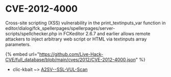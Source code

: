 # CVE-2012-4000

Cross-site scripting (XSS) vulnerability in the print_textinputs_var function in editor/dialog/fck_spellerpages/spellerpages/server-scripts/spellchecker.php in FCKeditor 2.6.7 and earlier allows remote attackers to inject arbitrary web script or HTML via textinputs array parameters.

{% embed url="https://github.com/Live-Hack-CVE/full_database/blob/main/cves/2012/CVE-2012-4000.json" %}


* clic-kbait ~> [A2SV--SSL-VUL-Scan](https://zeste.alice-snow.ru/2012/database/cve-2012-4000/a2sv--ssl-vul-scan-clic-kbait)